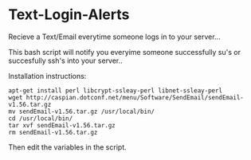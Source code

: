# Text-Login-Alerts
Recieve a Text/Email everytime someone logs in to your server...

This bash script will notify you everyime someone successfully su's or succesfully ssh's into your server..


 Installation instructions:
 ```
apt-get install perl libcrypt-ssleay-perl libnet-ssleay-perl
wget http://caspian.dotconf.net/menu/Software/SendEmail/sendEmail-v1.56.tar.gz
mv sendEmail-v1.56.tar.gz /usr/local/bin/
cd /usr/local/bin/
tar xvf sendEmail-v1.56.tar.gz
rm sendEmail-v1.56.tar.gz
```

Then edit the variables in the script.
